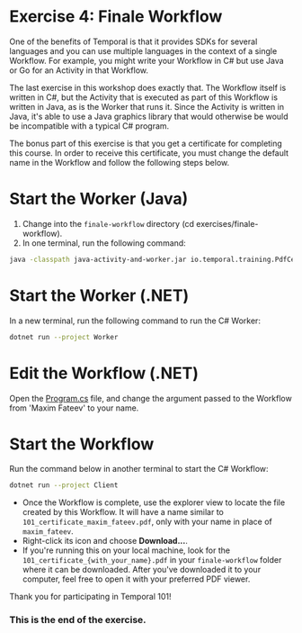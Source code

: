 # Exercise 4: Finale Workflow

One of the benefits of Temporal is that it provides SDKs for several
languages and you can use multiple languages in the context of a single
Workflow. For example, you might write your Workflow in C# but use
Java or Go for an Activity in that Workflow.

The last exercise in this workshop does exactly that. The Workflow
itself is written in C#, but the Activity that is executed as part
of this Workflow is written in Java, as is the Worker that runs it. Since the Activity is
written in Java, it's able to use a Java graphics library that would otherwise be would be
incompatible with a typical C# program.

The bonus part of this exercise is that you get a certificate for completing this course.
In order to receive this certificate, you must change the default name in the Workflow
and follow the following steps below.

# Start the Worker (Java)

1. Change into the `finale-workflow` directory (cd exercises/finale-workflow).
2. In one terminal, run the following command:

```sh
java -classpath java-activity-and-worker.jar io.temporal.training.PdfCertWorker
```

# Start the Worker (.NET)

In a new terminal, run the following command to run the C# Worker:

```sh
dotnet run --project Worker
```

# Edit the Workflow (.NET)

Open the [Program.cs](./Client/Program.cs) file, and change the argument passed to the Workflow from 'Maxim Fateev' to your name.

# Start the Workflow

Run the command below in another terminal to start the C# Workflow:

```sh
dotnet run --project Client
```

- Once the Workflow is complete, use the explorer view to locate the file created by this Workflow. It will have a name similar to `101_certificate_maxim_fateev.pdf`, only with your name in place of `maxim_fateev`.
- Right-click its icon and choose **Download...**.
- If you're running this on your local machine, look for the `101_certificate_{with_your_name}.pdf` in your `finale-workflow` folder where it can be downloaded. After you've downloaded it to your computer, feel free to open it with your preferred PDF viewer.

Thank you for participating in Temporal 101!

### This is the end of the exercise.

